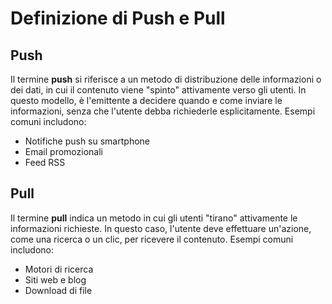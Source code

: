 # Definizione di Push e Pull

## Push
Il termine **push** si riferisce a un metodo di distribuzione delle informazioni o dei dati, in cui il contenuto viene "spinto" attivamente verso gli utenti. In questo modello, è l'emittente a decidere quando e come inviare le informazioni, senza che l'utente debba richiederle esplicitamente. Esempi comuni includono:

- Notifiche push su smartphone
- Email promozionali
- Feed RSS

## Pull
Il termine **pull** indica un metodo in cui gli utenti "tirano" attivamente le informazioni richieste. In questo caso, l'utente deve effettuare un'azione, come una ricerca o un clic, per ricevere il contenuto. Esempi comuni includono:

- Motori di ricerca
- Siti web e blog
- Download di file

